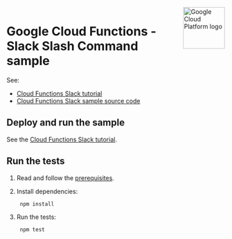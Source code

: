 <img src="https://avatars2.githubusercontent.com/u/2810941?v=3&s=96" alt="Google Cloud Platform logo" title="Google Cloud Platform" align="right" height="96" width="96"/>

# Google Cloud Functions - Slack Slash Command sample

See:

* [Cloud Functions Slack tutorial][tutorial]
* [Cloud Functions Slack sample source code][code]

[tutorial]: https://cloud.google.com/functions/docs/tutorials/slack
[code]: index.js

## Deploy and run the sample

See the [Cloud Functions Slack tutorial][tutorial].

## Run the tests

1. Read and follow the [prerequisites](../../#setup).

1. Install dependencies:

        npm install

1. Run the tests:

        npm test
